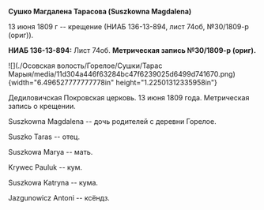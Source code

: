 **Сушко Магдалена Тарасова (Suszkowna Magdalena)**

13 июня 1809 г -- крещение (НИАБ 136-13-894, лист 74об, №30/1809-р
(ориг)).

**НИАБ 136-13-894:** Лист 74об. **Метрическая запись №30/1809-р
(ориг).**

![](./Осовская волость/Горелое/Сушки/Тарас Марыя/media/11d304a446f63284bc47f6239025d6499d741670.png){width="6.496527777777778in"
height="1.22501312335958in"}

Дедиловичская Покровская церковь. 13 июня 1809 года. Метрическая запись
о крещении.

Suszkowna Magdalena -- дочь родителей с деревни Горелое.

Suszko Taras -- отец.

Suszkowa Marya -- мать.

Krywec Pauluk -- кум.

Suszkowa Katryna -- кума.

Jazgunowicz Antoni -- ксёндз.

